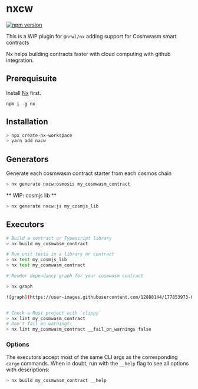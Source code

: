 # nxcw

[![npm version](https://badge.fury.io/js/%40nxrs%2Fcargo.svg)](https://badge.fury.io/js/%40digitalnative%2Fcosmwasm)

This is a WIP plugin for `@nrwl/nx` adding support for Cosmwasm smart contracts

Nx helps building contracts faster with cloud computing with github integration.

## Prerequisuite

Install [Nx](https://nx.app/) first.

```
npm i -g nx
```

## Installation

```sh
> npx create-nx-workspace
> yarn add nxcw
```

## Generators

Generate each cosmwasm contract starter from each cosmos chain
```sh
> nx generate nxcw:osmosis my_cosmwasm_contract
```

** WIP: cosmjs lib **
```sh
> nx generate nxcw:js my_cosmjs_lib
```

## Executors

```sh
# Build a contract or Typescript library
> nx build my_cosmwasm_contract

# Run unit tests in a library or contract
> nx test my_cosmjs_lib
> nx test my_cosmwasm_contract

# Render dependancy graph for your cosmwasm contract

> nx graph 

![graph](https://user-images.githubusercontent.com/12888144/177853973-0cd71e47-5d9c-442f-b1f5-576af3fb3768.png)


# Check a Rust project with `clippy`
> nx lint my_cosmwasm_contract
# Don't fail on warnings:
> nx lint my_cosmwasm_contract __fail_on_warnings false
```

### Options

The executors accept most of the same CLI args as the corresponding `cargo` commands. When in doubt, run with the `__help` flag to see all options with descriptions:

```sh
> nx build my_cosmwasm_contract __help
```
